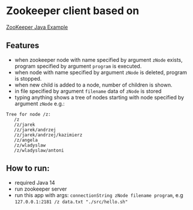 # Zookeeper client based on 
[ZooKeeper Java Example](https://zookeeper.apache.org/doc/r3.3.5/javaExample.html)

## Features
* when zookeeper node with name specified by argument `zNode` exists,
program specified by argument `program` is executed.
* when node with name specified by argument `zNode` is deleted, program is stopped.
* when new child is added to a node, number of children is shown.
* in file specified by argument `filename` data of `zNode` is stored
* typing anything shows a tree of nodes starting with node specified by argument `zNode`
e.g.: 
```
Tree for node /z: 
   /z
   /z/jarek
   /z/jarek/andrzej
   /z/jarek/andrzej/kazimierz
   /z/angela
   /z/wladyslaw
   /z/wladyslaw/antoni
```

## How to run:
* required Java 14
* run zookeeper server
* run this app with args: `connectionString zNode filename program`,
e.g `127.0.0.1:2181 /z data.txt "./src/hello.sh"`